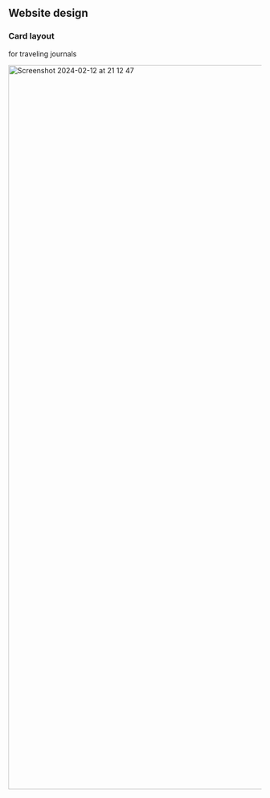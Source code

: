 ## Website design
### Card layout
for traveling journals

<img width="1439" alt="Screenshot 2024-02-12 at 21 12 47" src="https://github.com/wongzingji/portfolio_react/assets/57658604/39534146-4925-448d-8b5a-86da525ce122">